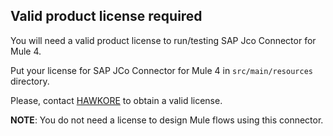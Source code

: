 ## Valid product license required

You will need a valid product license to run/testing SAP Jco Connector for Mule 4.

Put your license for SAP JCo Connector for Mule 4 in `src/main/resources` directory.

Please, contact [HAWKORE](https://www.hawkore.com) to obtain a valid license.

**NOTE**: You do not need a license to design Mule flows using this connector.
